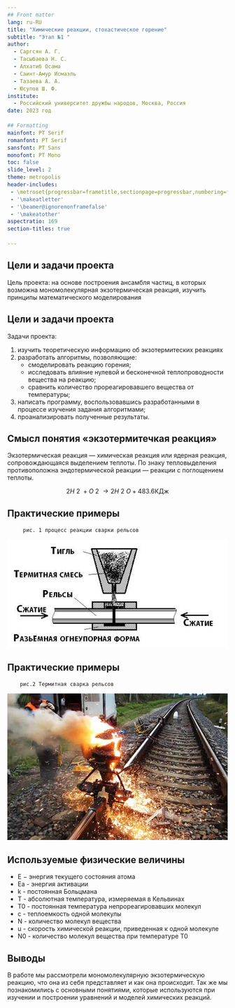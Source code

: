 ```yaml
---
## Front matter
lang: ru-RU
title: "Химические реакции, стохастическое горение"
subtitle: "Этап №1 "
author: 
  - Саргсян А. Г.    
  - Тасыбаева Н. С.  
  - Алхатиб Осама  
  - Саинт-Амур Исмаэль  
  - Тазаева А. А.  
  - Юсупов Ш. Ф.  
institute:
  - Российский университет дружбы народов, Москва, Россия
date: 2023 год

## Formatting
mainfont: PT Serif
romanfont: PT Serif
sansfont: PT Sans
monofont: PT Mono
toc: false
slide_level: 2
theme: metropolis
header-includes:
 - \metroset{progressbar=frametitle,sectionpage=progressbar,numbering=fraction}
 - '\makeatletter'
 - '\beamer@ignorenonframefalse'
 - '\makeatother'
aspectratio: 169
section-titles: true

---
```


## Цели и задачи проекта
Цель проекта: на основе построения ансамбля частиц, в которых
возможна мономолекулярная экзотермическая реакция, изучить принципы математического моделирования

## Цели и задачи проекта

Задачи проекта:

1.	изучить теоретическую информацию об экзотермитеских реакциях
2.	разработать алгоритмы, позволяющие:
     - смоделировать реакцию горения;
     - исследовать влияние нулевой и бесконечной теплопроводности вещества на реакцию;
     - сравнить количество прореагировавшего вещества от температуры;
3.	написать программу, воспользовавшись разработанными в процессе изучения задания алгоритмами;
4.	проанализировать полученные результаты.

## Смысл понятия «экзотермитечкая реакция»
Экзотермическая реакция — химическая реакция или ядерная реакция, сопровождающаяся выделением теплоты. По знаку тепловыделения противоположна эндотермической реакции — реакции с поглощением теплоты.

$$
2H~2~ + O~2~ → 2H~2~O + 483.6\text{КДж}
$$

## Практические примеры
  
         рис. 1 процесс реакции сварки рельсов	
![Схема термитноц сварки рельсов](image/image2.jpg) 


## Практические примеры
        рис.2 Термитная сварка рельсов
![Термитная сварка рельсов](image/image3.jpg) 

## Используемые физические величины

 -	E − энергия текущего состояния атома
 -	Ea - энергия активации 
 -	k - постоянная Больцмана
 -	T - абсолютная температура, измеряемая в Кельвинах
 -	Т0 - постоянная температура непрореагировавших молекул
 -	c - теплоемкость одной молекулы
 -	N - количество молекул вещества
 -	u - скорость химической реакции, приведенная к одной молекуле
 -	N0 - количество молекул вещества при температуре T0

## Выводы

В работе мы рассмотрели мономолекулярную экзотермическую реакцию, что она из себя представляет и как она происходит.
Так же мы познакомились с основными понятиями, которые используются при изучении и построении уравнений и моделей химических реакций.



